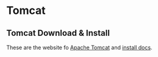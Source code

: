 # Tomcat

## Tomcat Download & Install

These are the website fo [Apache Tomcat](http://tomcat.apache.org/) and [install docs](install.md).